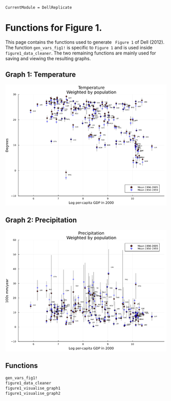 ```@meta
CurrentModule = DellReplicate
```
# Functions for Figure 1.

This page contains the functions used to generate ` Figure 1` of Dell (2012). The function `gen_vars_fig1!` is specific to `Figure 1` and is used inside `figure1_data_cleaner`. The two remaining functions are mainly used for saving and viewing the resulting graphs.

## Graph 1: Temperature
![Graph 1](../../assets/fig1_graph1.png)

## Graph 2: Precipitation
![Graph 2](../../assets/fig1_graph2.png)

## Functions
```@docs
gen_vars_fig1!
figure1_data_cleaner
figure1_visualise_graph1
figure1_visualise_graph2
```